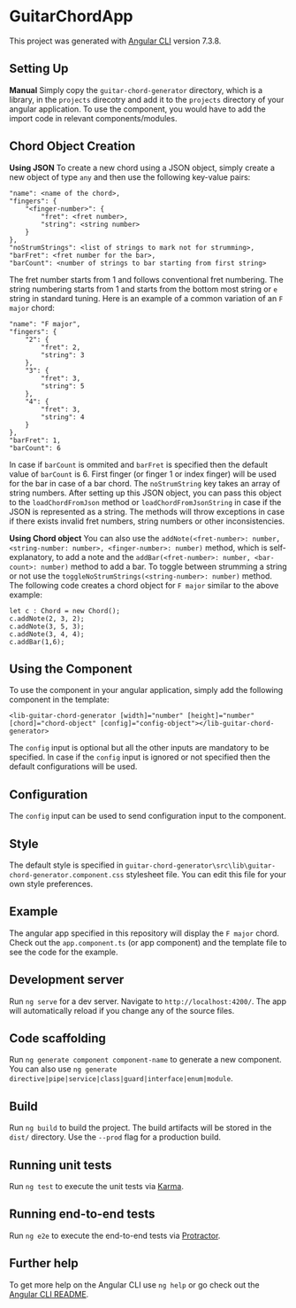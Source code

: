 # GuitarChordApp

This project was generated with [Angular CLI](https://github.com/angular/angular-cli) version 7.3.8.

## Setting Up
**Manual**
Simply copy the `guitar-chord-generator` directory, which is a library, in the `projects` direcotry and add it to the `projects` directory of your angular application. To use the component, you would have to add the import code in relevant components/modules.
## Chord Object Creation

**Using JSON**
To create a new chord using a JSON object, simply create a new object of type `any` and then use the following key-value pairs:

    "name": <name of the chord>,
    "fingers": {
	    "<finger-number>": {
		    "fret": <fret number>,
		    "string": <string number>
	    }
    },
    "noStrumStrings": <list of strings to mark not for strumming>,
    "barFret": <fret number for the bar>,
    "barCount": <number of strings to bar starting from first string>
The fret number starts from 1 and follows conventional fret numbering. The string numbering starts from 1 and starts from the bottom most string or `e` string in standard tuning. Here is an example of a common variation of an `F major` chord:

    "name": "F major",
    "fingers": {
	    "2": {
		    "fret": 2,
		    "string": 3
	    },
	    "3": {
		    "fret": 3,
		    "string": 5
	    },
	    "4": {
		    "fret": 3,
		    "string": 4
	    }
    },
    "barFret": 1,
    "barCount": 6
In case if `barCount` is ommited and `barFret` is specified then the default value of `barCount` is 6. First finger (or finger 1 or index finger) will be used for the bar in case of a bar chord.
The `noStrumString` key takes an array of string numbers.
After setting up this JSON object, you can pass this object to the `loadChordFromJson` method or `loadChordFromJsonString` in case if the JSON is represented as a string. The methods will throw exceptions in case if there exists invalid fret numbers, string numbers or other inconsistencies.

**Using Chord object**
You can also use the `addNote(<fret-number>: number, <string-number: number>, <finger-number>: number)` method, which is self-explanatory, to add a note and the `addBar(<fret-number>: number, <bar-count>: number)` method to add a bar. To toggle between strumming a string or not use the `toggleNoStrumStrings(<string-number>: number)` method. The following code creates a chord object for `F major` similar to the above example:

    let c : Chord = new Chord();
    c.addNote(2, 3, 2);
    c.addNote(3, 5, 3);
    c.addNote(3, 4, 4);
    c.addBar(1,6);
 
 ## Using the Component
 To use the component in your angular application, simply add the following component in the template:

    <lib-guitar-chord-generator [width]="number" [height]="number" [chord]="chord-object" [config]="config-object"></lib-guitar-chord-generator>
The `config` input is optional but all the other inputs are mandatory to be specified. In case if the `config` input is ignored or not specified then the default configurations will be used.
## Configuration
The `config` input can be used to send configuration input to the component.
## Style
The default style is specified in `guitar-chord-generator\src\lib\guitar-chord-generator.component.css` stylesheet file. You can edit this file for your own style preferences.
## Example
The angular app specified in this repository will display the `F major` chord. Check out the `app.component.ts` (or app component) and the template file to see the code for the example.

## Development server

Run `ng serve` for a dev server. Navigate to `http://localhost:4200/`. The app will automatically reload if you change any of the source files.

## Code scaffolding

Run `ng generate component component-name` to generate a new component. You can also use `ng generate directive|pipe|service|class|guard|interface|enum|module`.

## Build

Run `ng build` to build the project. The build artifacts will be stored in the `dist/` directory. Use the `--prod` flag for a production build.

## Running unit tests

Run `ng test` to execute the unit tests via [Karma](https://karma-runner.github.io).

## Running end-to-end tests

Run `ng e2e` to execute the end-to-end tests via [Protractor](http://www.protractortest.org/).

## Further help

To get more help on the Angular CLI use `ng help` or go check out the [Angular CLI README](https://github.com/angular/angular-cli/blob/master/README.md).
